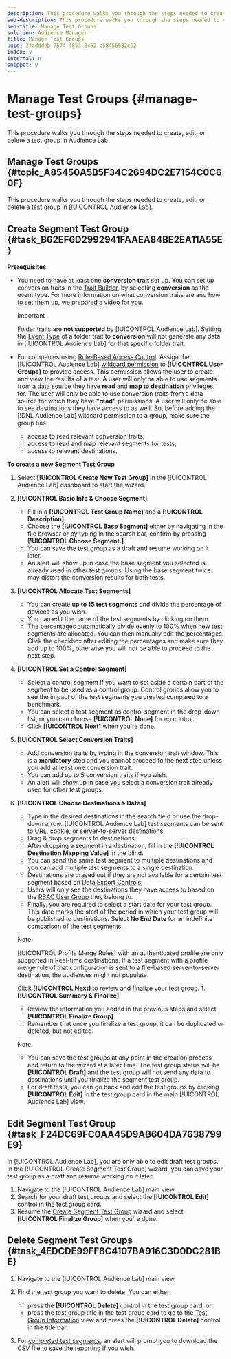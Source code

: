 ```yaml
---
description: This procedure walks you through the steps needed to create, edit, or delete a test group in Audience Lab
seo-description: This procedure walks you through the steps needed to create, edit, or delete a test group in Audience Lab
seo-title: Manage Test Groups
solution: Audience Manager
title: Manage Test Groups
uuid: 2fadddeb-7574-4853-8c52-c58456582c62
index: y
internal: n
snippet: y
---
```


# Manage Test Groups {#manage-test-groups}

This procedure walks you through the steps needed to create, edit, or delete a test group in Audience Lab

## Manage Test Groups {#topic_A85450A5B5F34C2694DC2E7154C0C60F}

This procedure walks you through the steps needed to create, edit, or delete a test group in [!UICONTROL Audience Lab].

## Create Segment Test Group {#task_B62EF6D2992941FAAEA84BE2EA11A55E}

**Prerequisites**

<!--
create-test-group.xml
-->

* You need to have at least one **conversion trait** set up. You can set up conversion traits in the [Trait Builder](../../c-features/traits/create-onboarded-rule-based-traits.md), by selecting **conversion** as the event type. For more information on what conversion traits are and how to set them up, we prepared a [video](https://helpx.adobe.com/audience-manager/kt/using/creating-conversion-traits-feature-video-use.html) for you.

  >[!IMPORTANT]
  >
  >[Folder traits](../../c-features/traits/about-folder-traits.md#concept_D68F33E7F99243CEB9D11D354ECB53AD) are **not supported** by [!UICONTROL Audience Lab]. Setting the [Event Type](../../c-features/traits/create-onboarded-rule-based-traits.md) of a folder trait to **conversion** will not generate any data in [!UICONTROL Audience Lab] for that specific folder trait.

* For companies using [Role-Based Access Control](../../c-features/c-administration/administration-overview.md#concept_A606A162611E4256BB80F60715282296): Assign the [!UICONTROL Audience Lab] [wildcard permission](../../c-features/c-administration/administration-overview.md#concept_29BA0C02C1864F3BBB1D322F8A400A2D) to **[!UICONTROL User Groups]** to provide access. This permission allows the user to create and view the results of a test. A user will only be able to use segments from a data source they have **read** and **map to destination** privileges for. The user will only be able to use conversion traits from a data source for which they have **"read"** permissions. A user will only be able to see destinations they have access to as well. So, before adding the [!DNL Audience Lab] wildcard permission to a group, make sure the group has:

    * access to read relevant conversion traits;
    * access to read and map relevant segments for tests;
    * access to relevant destinations.

**To create a new Segment Test Group** 

1. Select **[!UICONTROL Create New Test Group]** in the [!UICONTROL Audience Lab] dashboard to start the wizard.
1. **[!UICONTROL Basic Info & Choose Segment]**

    * Fill in a **[!UICONTROL Test Group Name]** and a **[!UICONTROL Description]**.
    * Choose the **[!UICONTROL Base Segment]** either by navigating in the file browser or by typing in the search bar, confirm by pressing **[!UICONTROL Choose Segment.]**
    * You can save the test group as a draft and resume working on it later. 
    * An alert will show up in case the base segment you selected is already used in other test groups. Using the base segment twice may distort the conversion results for both tests.

1. **[!UICONTROL Allocate Test Segments]**

    * You can create **up to 15 test segments** and divide the percentage of devices as you wish. 
    * You can edit the name of the test segments by clicking on them. 
    * The percentages automatically divide evenly to 100% when new test segments are allocated. You can then manually edit the percentages. Click the checkbox after editing the percentages and make sure they add up to 100%, otherwise you will not be able to proceed to the next step.

1. **[!UICONTROL Set a Control Segment]**

    * Select a control segment if you want to set aside a certain part of the segment to be used as a control group. Control groups allow you to see the impact of the test segments you created compared to a benchmark. 
    * You can select a test segment as control segment in the drop-down list, or you can choose **[!UICONTROL None]** for no control. 
    * Click **[!UICONTROL Next]** when you're done.

1. **[!UICONTROL Select Conversion Traits]**

    * Add conversion traits by typing in the conversion trait window. This is a **mandatory** step and you cannot proceed to the next step unless you add at least one conversion trait. 
    * You can add up to 5 conversion traits if you wish. 
    * An alert will show up in case you select a conversion trait already used for other test groups.

1. **[!UICONTROL Choose Destinations & Dates]**

    * Type in the desired destinations in the search field or use the drop-down arrow. [!UICONTROL Audience Lab] test segments can be sent to URL, cookie, or server-to-server destinations. 
    * Drag & drop segments to destinations. 
    * After dropping a segment in a destination, fill in the **[!UICONTROL Destination Mapping Value]** in the blind. 
    * You can send the same test segment to multiple destinations and you can add multiple test segments to a single destination. 
    * Destinations are grayed out if they are not available for a certain test segment based on [Data Export Controls](../../c-features/data-export-controls.md#concept_155AAFBA7D804467B6F8279D26C9D05C).
    * Users will only see the destinations they have access to based on the [RBAC User Group](../../c-features/c-administration/administration-overview.md#concept_A606A162611E4256BB80F60715282296) they belong to. 
    * Finally, you are required to select a start date for your test group. This date marks the start of the period in which your test group will be published to destinations. Select **No End Date** for an indefinite comparison of the test segments.

   >[!NOTE]
   >
   >[!UICONTROL Profile Merge Rules] with an authenticated profile are only supported in Real-time destinations. If a test segment with a profile merge rule of that configuration is sent to a file-based server-to-server destination, the audiences might not populate.

   Click **[!UICONTROL Next]** to review and finalize your test group. 1. **[!UICONTROL Summary & Finalize]**

    * Review the information you added in the previous steps and select **[!UICONTROL Finalize Group]**.
    * Remember that once you finalize a test group, it can be duplicated or deleted, but not edited.

   >[!NOTE]
   >* You can save the test groups at any point in the creation process and return to the wizard at a later time. The test group status will be **[!UICONTROL Draft]** and the test group will not send any data to destinations until you finalize the segment test group. 
   >* For draft tests, you can go back and edit the test groups by clicking **[!UICONTROL Edit]** in the test group card in the main [!UICONTROL Audience Lab] view.

## Edit Segment Test Group {#task_F24DC69FC0AA45D9AB604DA7638799E9}

In [!UICONTROL Audience Lab], you are only able to edit draft test groups. In the [!UICONTROL Create Segment Test Group] wizard, you can save your test group as a draft and resume working on it later.

1. Navigate to the [!UICONTROL Audience Lab] main view.
1. Search for your draft test groups and select the **[!UICONTROL Edit]** control in the test group card.
1. Resume the [Create Segment Test Group](../../c-features/audience-lab/audience-lab-manage-test-groups.md#task_B62EF6D2992941FAAEA84BE2EA11A55E) wizard and select **[!UICONTROL Finalize Group]** when you're done.

## Delete Segment Test Groups {#task_4EDCDE99FF8C4107BA916C3D0DC281BE}

1. Navigate to the [!UICONTROL Audience Lab] main view.
1. Find the test group you want to delete. You can either:

    * press the **[!UICONTROL Delete]** control in the test group card, or
    * press the test group title in the test group card to go to the [Test Group Information](../../c-features/audience-lab/audience-lab-information-view.md#concept_C8A8844639CE41E9AE9D6886D829B8E0) view and press the **[!UICONTROL Delete]** control in the title bar.

1. For [completed test segments](../../c-features/audience-lab/audience-lab.md#section_4A6E6FC7095B4F13A8CEC8E2EBC01EBF), an alert will prompt you to download the CSV file to save the reporting if you wish.
